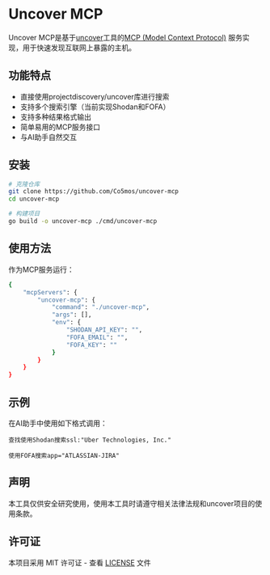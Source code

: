 # Uncover MCP

Uncover MCP是基于[uncover](https://github.com/projectdiscovery/uncover)工具的[MCP (Model Context Protocol)](https://github.com/mark3labs/mcp-go) 服务实现，用于快速发现互联网上暴露的主机。

## 功能特点

- 直接使用projectdiscovery/uncover库进行搜索
- 支持多个搜索引擎（当前实现Shodan和FOFA）
- 支持多种结果格式输出
- 简单易用的MCP服务接口
- 与AI助手自然交互

## 安装

```bash
# 克隆仓库
git clone https://github.com/Co5mos/uncover-mcp
cd uncover-mcp

# 构建项目
go build -o uncover-mcp ./cmd/uncover-mcp
```

## 使用方法

作为MCP服务运行：

```bash
{
    "mcpServers": {
        "uncover-mcp": {
            "command": "./uncover-mcp",
            "args": [],
            "env": {
                "SHODAN_API_KEY": "",
                "FOFA_EMAIL": "",
                "FOFA_KEY": ""
            }
        }
    }
}
```

## 示例

在AI助手中使用如下格式调用：

```
查找使用Shodan搜索ssl:"Uber Technologies, Inc."
```

```
使用FOFA搜索app="ATLASSIAN-JIRA"
```

## 声明

本工具仅供安全研究使用，使用本工具时请遵守相关法律法规和uncover项目的使用条款。

## 许可证

本项目采用 MIT 许可证 - 查看 [LICENSE](LICENSE) 文件
